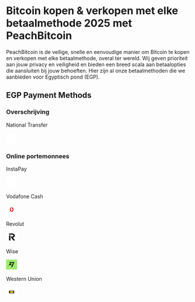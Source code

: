 <body class="payment-methods-page">

# Bitcoin kopen & verkopen met elke betaalmethode 2025 met PeachBitcoin

PeachBitcoin is de veilige, snelle en eenvoudige manier om Bitcoin te kopen en verkopen met elke betaalmethode, overal ter wereld. Wij geven prioriteit aan jouw privacy en veiligheid en bieden een breed scala aan betaalopties die aansluiten bij jouw behoeften. Hier zijn al onze betaalmethoden die we aanbieden voor Egyptisch pond (EGP).

## EGP Payment Methods

### Overschrijving

<div class="payment-grid">
    <div class="payment-grid-item">
        <p>National Transfer</p> 
        <img src="/img/faq/logoimg/blank.png" width="30px" height="27px" alt="Koop bitcoin met National Trasnfer in Egypt, Verkoop bitcoin met National Trasnfer in Egypt">
    </div>
</div>

### Online portemonnees

<div class="payment-grid">
    <div class="payment-grid-item">
        <p>InstaPay</p> 
        <img src="/img/faq/logoimg/blank.png" width="30px" height="27px" alt="Koop bitcoin met InstaPay, Verkoop bitcoin met InstaPay">
    </div>
    <div class="payment-grid-item">
        <p>Vodafone Cash</p> 
        <img src="/img/faq/logoimg/vodafone.png" width="30px" height="27px" alt="Koop bitcoin met Vodafone Cash, Verkoop bitcoin met Vodafone Cash">
    </div>
    <div class="payment-grid-item">
        <p>Revolut</p> 
        <img src="/img/faq/logoimg/revolut.png" width="30px" height="27px" alt="Koop bitcoin met Revolut, Verkoop bitcoin met Revolut">
    </div>
    <div class="payment-grid-item">
        <p>Wise</p> 
        <img src="/img/faq/logoimg/wise.png" width="30px" height="27px" alt="Koop bitcoin met Wise, Verkoop bitcoin met Wise">
    </div>
    <div class="payment-grid-item">
        <p>Western Union</p> 
        <img src="/img/faq/logoimg/westernunion.png" width="30px" height="27px" alt="Koop bitcoin met Western Union, Verkoop bitcoin met Western Union">
    </div>
</div>

</body>
